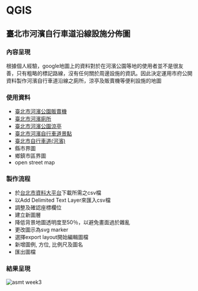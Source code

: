 # QGIS
## 臺北市河濱自行車道沿線設施分佈圖
### 內容呈現
根據個人經驗，google地圖上的資料對於在河濱公園等地的使用者並不是很友善，只有粗略的標記路線，沒有任何關於周邊設施的資訊。因此決定運用市府公開資料製作河濱自行車道沿線之廁所，涼亭及販賣機等便利設施的地圖
### 使用資料
* [臺北市河濱公園販賣機](https://data.taipei/dataset/detail?id=e5a7b15a-1dbd-407a-8e75-8eef48cebd18)
* [臺北市河濱廁所](https://data.taipei/dataset/detail?id=cc818250-009c-4271-982f-7e51f73ffe0e)
* [臺北市河濱公園涼亭](https://data.taipei/dataset/detail?id=5cb3555b-8fd0-47a9-9311-fb596b3f531e)
* [臺北市河濱自行車道景點](https://data.taipei/dataset/detail?id=ab1c92f1-b8ef-490a-8b49-aabbb4a33a3f)
* [臺北市自行車道(河濱)](https://data.taipei/dataset/detail?id=4fefd1b3-58b9-4dab-af00-724c715b0c58)
* 縣市界圖
* 鄉鎮市區界圖
* open street map
### 製作流程
* 於[台北市資料大平台](https://data.taipei/)下載所需之csv檔
* 以Add Delimited Text Layer來匯入csv檔
* 調整及確認座標欄位
* 建立新圖層
* 降低背景地圖透明度至50％，以避免畫面過於雜亂
* 更改圖示為svg marker
* 選擇export layout開始編輯圖檔
* 新增圖例, 方位, 比例尺及圖名
* 匯出圖檔
### 結果呈現
![asmt week3 ](https://hackmd.io/_uploads/Hk3x66rtA.jpg)

